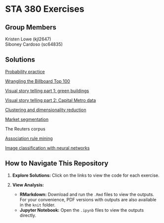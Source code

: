 # STA 380 Exercises

## Group Members
Kristen Lowe (kjl2647)  
Siboney Cardoso (sc64835)

## Solutions

[Probability practice](https://github.com/kristenlowe/sta380_exercises/blob/main/probability_practice.Rmd)

[Wrangling the Billboard Top 100](https://github.com/kristenlowe/sta380_exercises/blob/main/wrangling_billboard_top_100.Rmd)

[Visual story telling part 1: green buildings](https://github.com/kristenlowe/sta380_exercises/blob/main/green_buildings.Rmd)

[Visual story telling part 2: Capital Metro data](https://github.com/kristenlowe/sta380_exercises/blob/main/capital_metro.Rmd)

[Clustering and dimensionality reduction](https://github.com/kristenlowe/sta380_exercises/blob/main/clustering_dimensionality_reduction.Rmd)

[Market segmentation](https://github.com/kristenlowe/sta380_exercises/blob/main/market_segmentation.Rmd)

The Reuters corpus

[Association rule mining](https://github.com/kristenlowe/sta380_exercises/blob/main/association_rule_mining.Rmd)

[Image classification with neural networks](https://github.com/kristenlowe/sta380_exercises/blob/main/image_classification_neural_nets.ipynb)

## How to Navigate This Repository

1. **Explore Solutions:** Click on the links to view the code for each exercise.

2. **View Analysis:**
   - **RMarkdown:** Download and run the `.Rmd` files to view the outputs. For your convenience, PDF versions with outputs are also available in the `knit` folder.
   - **Jupyter Notebook:** Open the `.ipynb` files to view the outputs directly.
